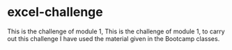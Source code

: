 # excel-challenge
This is the challenge of module 1, This is the challenge of module 1, to carry out this challenge I have used the material given in the Bootcamp classes.
